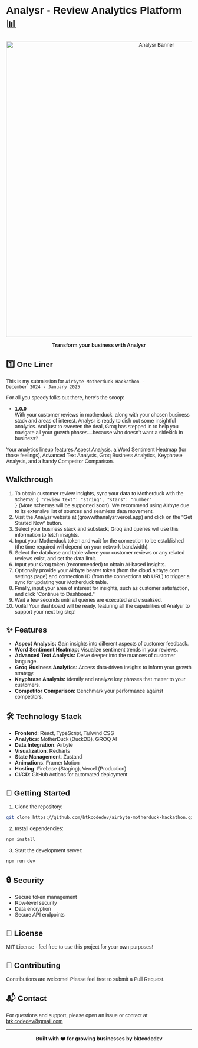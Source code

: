 # Analysr - Review Analytics Platform 📊
<style> @import url('https://fonts.googleapis.com/css2?family=Apple+Garamond:wght@400;700&display=swap'); body { font-family: 'Apple Garamond', sans-serif; } </style>

<div align="center">
  <img src="https://images.unsplash.com/photo-1557683316-973673baf926?auto=format&fit=crop&q=80" width="800" alt="Analysr Banner" />

  <p align="center">
    <strong>Transform your business with Analysr</strong>
  </p>
</div>

## 1️⃣ One Liner
This is my submission for <code>Airbyte-Motherduck Hackathon - December 2024 - January 2025</code>

For all you speedy folks out there, here’s the scoop:

- **1.0.0**  
  With your customer reviews in motherduck, along with your chosen business stack and areas of interest, Analysr is ready to dish out some insightful analytics. And just to sweeten the deal, Groq has stepped in to help you navigate all your growth phases—because who doesn’t want a sidekick in business?

Your analytics lineup features Aspect Analysis, a Word Sentiment Heatmap (for those feelings), Advanced Text Analysis, Groq Business Analytics, Keyphrase Analysis, and a handy Competitor Comparison.

## Walkthrough

1) To obtain customer review insights, sync your data to Motherduck with the schema: <code>{ "review_text": "string", "stars": "number" }</code> (More schemas will be supported soon). We recommend using Airbyte due to its extensive list of sources and seamless data movement.
2) Visit the Analysr website at (growwithanalysr.vercel.app) and click on the "Get Started Now" button.
3) Select your business stack and substack; Groq and queries will use this information to fetch insights.
4) Input your Motherduck token and wait for the connection to be established (the time required will depend on your network bandwidth).
5) Select the database and table where your customer reviews or any related reviews exist, and set the data limit.
6) Input your Groq token (recommended) to obtain AI-based insights.
7) Optionally provide your Airbyte bearer token (from the cloud.airbyte.com settings page) and connection ID (from the connections tab URL) to trigger a sync for updating your Motherduck table.
8) Finally, input your area of interest for insights, such as customer satisfaction, and click "Continue to Dashboard."
9) Wait a few seconds until all queries are executed and visualized.
10) Voilà! Your dashboard will be ready, featuring all the capabilities of Analysr to support your next big step!



## ✨ Features

- **Aspect Analysis:** Gain insights into different aspects of customer feedback.
- **Word Sentiment Heatmap:** Visualize sentiment trends in your reviews.
- **Advanced Text Analysis:** Delve deeper into the nuances of customer language.
- **Groq Business Analytics:** Access data-driven insights to inform your growth strategy.
- **Keyphrase Analysis:** Identify and analyze key phrases that matter to your customers.
- **Competitor Comparison:** Benchmark your performance against competitors.

## 🛠️ Technology Stack

- **Frontend**: React, TypeScript, Tailwind CSS
- **Analytics**: MotherDuck (DuckDB), GROQ AI
- **Data Integration**: Airbyte
- **Visualization**: Recharts
- **State Management**: Zustand
- **Animations**: Framer Motion
- **Hosting**: Firebase (Staging), Vercel (Production)
- **CI/CD**: GitHub Actions for automated deployment

## 🚀 Getting Started

1. Clone the repository:

```bash
git clone https://github.com/btkcodedev/airbyte-motherduck-hackathon.git
```

2. Install dependencies:

```bash
npm install
```

3. Start the development server:

```bash
npm run dev
```

## 🔒 Security

- Secure token management
- Row-level security
- Data encryption
- Secure API endpoints

## 📄 License

MIT License - feel free to use this project for your own purposes!

## 🤝 Contributing

Contributions are welcome! Please feel free to submit a Pull Request.

## 📬 Contact

For questions and support, please open an issue or contact at btk.codedev@gmail.com

---

<div align="center">
  <strong>Built with ❤️ for growing businesses by bktcodedev</strong>
</div>
